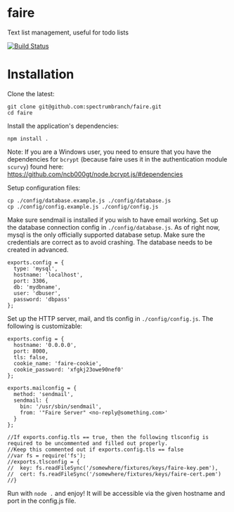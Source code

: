 faire
=====

Text list management, useful for todo lists

[![Build Status](https://api.travis-ci.org/spectrumbranch/faire.png)](http://travis-ci.org/spectrumbranch/faire)

Installation
============
Clone the latest:
```
git clone git@github.com:spectrumbranch/faire.git
cd faire
```
Install the application's dependencies:
```
npm install .
```

Note: If you are a Windows user, you need to ensure that you have the dependencies for ```bcrypt``` (because faire uses it in the authentication module ```scurvy```) found here: https://github.com/ncb000gt/node.bcrypt.js/#dependencies

Setup configuration files:
```
cp ./config/database.example.js ./config/database.js
cp ./config/config.example.js ./config/config.js
```

Make sure sendmail is installed if you wish to have email working.
Set up the database connection config in ```./config/database.js```. As of right now, mysql is the only officially supported database setup. Make sure the credentials are correct as to avoid crashing. The database needs to be created in advanced.
```
exports.config = {
  type: 'mysql',
  hostname: 'localhost',
  port: 3306,
  db: 'mydbname',
  user: 'dbuser',
  password: 'dbpass'
};
```
Set up the HTTP server, mail, and tls config in ```./config/config.js```. The following is customizable:
```
exports.config = {
  hostname: '0.0.0.0',
  port: 8000,
  tls: false,
  cookie_name: 'faire-cookie',
  cookie_password: 'xfgkj23owe90nef0'
};

exports.mailconfig = {
  method: 'sendmail',
  sendmail: {
    bin: '/usr/sbin/sendmail',
	from: '"Faire Server" <no-reply@something.com>'
  }
};

//If exports.config.tls == true, then the following tlsconfig is required to be uncommented and filled out properly.
//Keep this commented out if exports.config.tls == false
//var fs = require('fs');
//exports.tlsconfig = {
//  key: fs.readFileSync('/somewhere/fixtures/keys/faire-key.pem'),
//  cert: fs.readFileSync('/somewhere/fixtures/keys/faire-cert.pem')
//}
```

Run with ```node .``` and enjoy! It will be accessible via the given hostname and port in the config.js file.